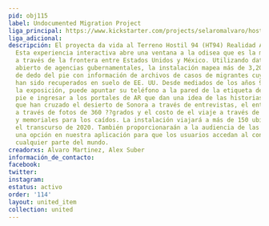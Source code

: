 ```yaml
---
pid: obj115
label: Undocumented Migration Project
liga_principal: https://www.kickstarter.com/projects/selaromalvaro/hostile-terrain-augmented-reality-experience/?fbclid=IwAR09-A1U89XAWWM2g66YnAV0BBHYriUUK3P25tC3SicRwwg7jubKZiChyeU
liga_adicional: 
descripción: El proyecta da vida al Terreno Hostil 94 (HT94) Realidad Aumentada (AR).
  Esta experiencia interactiva abre una ventana a la odisea que es la migración clandestina
  a través de la frontera entre Estados Unidos y México. Utilizando datos de código
  abierto de agencias gubernamentales, la instalación mapea más de 3,200 etiquetas
  de dedo del pie con información de archivos de casos de migrantes cuyos cuerpos
  han sido recuperados en suelo de EE. UU. Desde mediados de los años 90. Al visitar
  la exposición, puede apuntar su teléfono a la pared de la etiqueta del dedo del
  pie e ingresar a los portales de AR que dan una idea de las historias de aquellos
  que han cruzado el desierto de Sonora a través de entrevistas, el entorno implacable
  a través de fotos de 360 ??grados y el costo de el viaje a través de santuarios
  y memoriales para los caídos. La instalación viajará a más de 150 ubicaciones en
  el transcurso de 2020. También proporcionaraán a la audiencia de las exposiciones
  una opción en nuestra aplicación para que los usuarios accedan al contenido desde
  cualquier parte del mundo.
creadorxs: Alvaro Martinez, Alex Suber
información_de_contacto: 
facebook: 
twitter: 
instagram: 
estatus: activo
order: '114'
layout: united_item
collection: united
---
```

